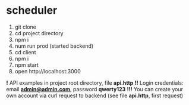 # scheduler

1. git clone
2. cd project directory
3. npm i
4. num run prod (started backend)
5. cd client
6. npm i
7. npm start
8. open http://localhost:3000

**!** API examples in project root directory, file **api.http**
**!!** Login credentials: email **admin@admin.com**, password **qwerty123**
**!!!** You can create your own account via curl request to backend (see file **api.http**, first request)
